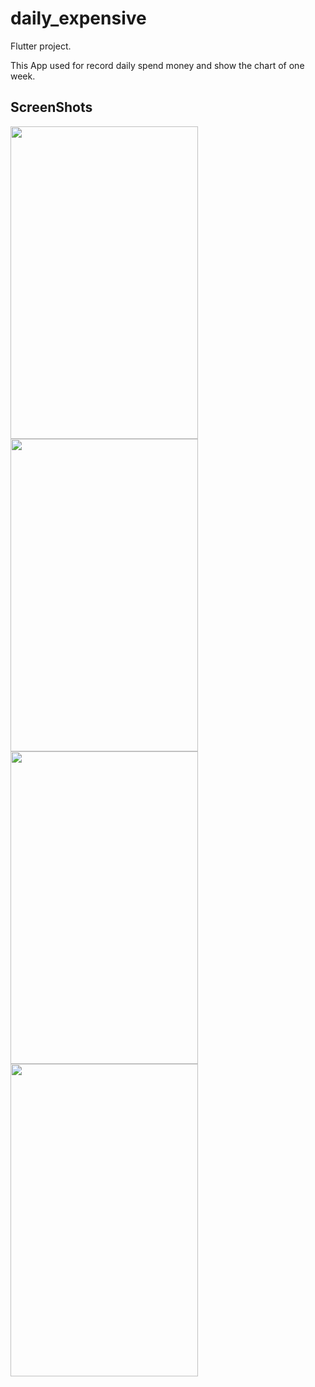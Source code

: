 # daily_expensive

Flutter project.

This App used for record daily spend money and show the chart of one week. 

## ScreenShots

<img src="https://user-images.githubusercontent.com/52590889/93851358-9403e580-fccd-11ea-822b-ca9d3e071f8c.png" width="300" height="500"/>
<img src="https://user-images.githubusercontent.com/52590889/93852172-2fe22100-fccf-11ea-9c39-97d2b122a589.png" width="300" height="500"/>
<img src="https://user-images.githubusercontent.com/52590889/93852203-3d97a680-fccf-11ea-9126-122e128ea31f.png" width="300" height="500"/>
<img src="https://user-images.githubusercontent.com/52590889/93852233-4e481c80-fccf-11ea-8a59-6f89fa6e9bff.png" width="300" height="500"/>
